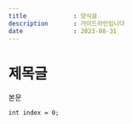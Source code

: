 ```yaml
---
title             : 양식글
description       : 가이드라인입니다
date              : 2023-08-31
---
```


# 제목글
본문
```
int index = 0;
```